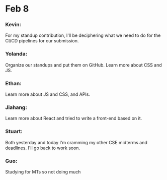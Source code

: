# Feb 8
### Kevin:
For my standup contribution, I'll be deciphering what we need to do for the CI/CD pipelines for our submission.

### Yolanda:
Organize our standups and put them on GitHub. Learn more about CSS and JS.

### Ethan:
Learn more about JS and CSS, and APIs.

### Jiahang:
Learn more about React and tried to write a front-end based on it.

### Stuart:
Both yesterday and today I'm cramming my other CSE midterms and deadlines. I'll go back to work soon.

### Guo:
Studying for MTs so not doing much